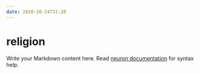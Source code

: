 ```yaml
---
date: 2020-10-24T11:28
---
```


# religion

Write your Markdown content here. Read [neuron documentation](https://neuron.zettel.page/2011404.html) for syntax help.


